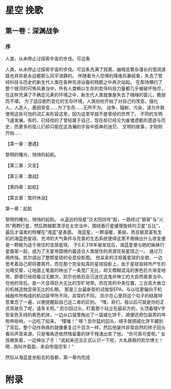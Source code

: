 # 星空 挽歌





## 第一卷：深渊战争





### 序



人类，从未停止过探索宇宙的步伐。可这条







  人类，从未停止过探索宇宙的步伐。可这条充满了寂寞、幽暗且繁杂漫长的宽阔道路也并非是永远都那么风平浪静的。
  伴随着令人恐惧的降维风暴结束，失去了曾经科技与历史的新生代人类在各种先进设备的残骸之中再次站起。
  在那场横扫了整个银河的可怖风暴当中，所有人类赖以生存的宏伟科技力量都几乎被破坏殆尽，在这样充满了不确定元素的环境之中，新生代人类就像是失去了襁褓的婴儿，脆弱而不堪。
  为了适应剧烈变化的生存环境，人类纷纷开始了对自己的改变。强化人，人造人，基因突变……为了生存……无所不为。
  战争，辐射，污染，请允许我使用这些可怕的词汇来形容这里，因为这里早就不是曾经的世界了。
  不同的文明飞速发展。有的，已经找的了曾经属于自己，现在却已经沦为废墟遗骸的遗迹与历史，而更多的孤儿们却只能在这浩瀚的宇宙中孤单的迷茫。
  文明的故事，才刚刚开始……



  【第一章：遭遇】

  黎明的曙光，悄悄的起航。








  【第二章：灾变】

  【第三章：激战】

  【第四章：起航】

  【第五章：暂时休战】


  第一章：起航

  黎明的曙光，悄悄的起航。
  从遥远的恒星“泛太阳四号”起，一路经过“翡翠”与“火热”两颗行星，然后跨越那漂浮在太空当中，围绕着行星缓慢旋转的卫星“丘比”，最后才温柔的照耀在“海蓝”星表面。
  海蓝星，一颗温暖，美丽，而且极其富有生机的海蓝色星球。充沛的大气条件与完善的生态系统使得这里不用做出什么改变便是一颗极为适于居住的宜居星球。
  于S.E.318年被发现后，海蓝星便与她的姊妹行星翡翠一起，成为了天星帝国境内最适合人类居住的资源贸易星球之一。
  通过万用终端，凯尔调出了整颗星球的全息投影图。
  他呆呆的注视着星球的全貌，一边思考着自己即将要离开。而在那个完全拟真的星球投影上，由于星球自转所产生的光暗交替，让地面上笔直的映出了一条宽广无比，却又模糊混沌的黑色巨大渐变地带。即便已经观看过无数次，凯尔也依旧会沉迷在这鬼斧神工的大自然美景当中。
  在他的背后，是一片显得巨大无比的空旷地带。而在其的中央位置，三台高大耸立的机械造物显得无比的扎眼。
  那是三台最新型的试做型EPA，与以往更偏向于机械器件所构成的机动装甲所不同，非常的不同。
  凯尔在心里将这个句子的结尾特意重念了一遍，以便提醒起自己这二者的区别。
  “嘿，哥们，我以后可就是你的正式驾驶员了呢，请多关照。”
  凯尔回过头，盯着那个站立在最前方的，头顶着根V字型金色天线的紫色机体，一边从口袋里掏出了一袋威化饼干，顺便还把包装弄的哗啦哗啦响，一边吃了起来。
  “噗嗤！”
  嗯？凯尔猛的回头，顺手就把威化饼干藏到了背后，整个动作熟练的就像重复过千百次一样，然后他装作非常自然的样子回头看向声音来源，只是嘴角还依然残留着的饼干残渣出卖了他。
  “你可真可爱呢。”
  女孩微笑着，一边伸出了手：“说起来还没正式认识一下呢，大名鼎鼎的凯尔博士！嗯…我叫许盈盈，来自帝国空军！”

  然后从海蓝星坐船去的首都，第一章内完成





# 附录















